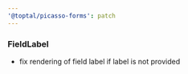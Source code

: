 ```yaml
---
'@toptal/picasso-forms': patch
---
```


### FieldLabel

- fix rendering of field label if label is not provided
